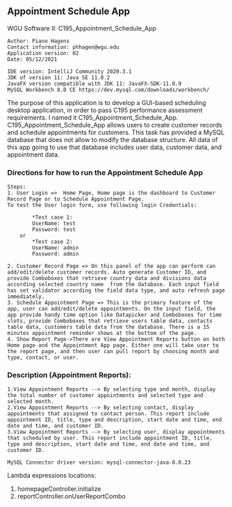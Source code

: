 ## Appointment Schedule App

WGU Software II: C195_Appointment_Schedule_App	

	Author: Piano Hagens	
	Contact information: phhagen@wgu.edu	
	Application version: 02	
	Date: 05/12/2021	

	IDE version: IntelliJ Community 2020.3.1 
	JDK of version 11: Java SE 11.0.2 
	JavaFX version compatible with JDK 11: JavaFX-SDK-11.0.9
	MySQL Workbench 8.0 CE https://dev.mysql.com/downloads/workbench/


The purpose of this application is to develop a GUI-based scheduling desktop application, in order to pass C195 performance assessment requirements. I named it C195_Appointment_Schedule_App.
 C195_Appointment_Schedule_App allows users to create customer records and schedule appointments for customers. This task has provided a MySQL database that does not allow to modify the database structure. All data of this app going to use that database includes user data, customer data, and appointment data.

### Directions for how to run the Appointment Schedule App

	Steps:
	1. User Login =>  Home Page, Home page is the dashboard to Customer Record Page or to Schedule Appointment Page.
    To test the User login form, use following login Credentials:

            *Test case 1:
            UserName: test
            Password: test
        or
            *Test case 2:
            UserName: admin
            Password: admin

	2. Customer Record Page => On this panel of the app can perform can add/edit/delete customer records. Auto generate Customer ID, and provide Comboboxes that retrieve country data and divisions data according selected country name  from the database. Each input field has set validator according the field data type, and auto refresh page immediately.
	3. Schedule Appointment Page => This is the primary feature of the app, user can add/edit/delete appointments. On the input field, the app provide handy time option like Datapicker and Comboboxes for time slots, provide Comboboxes that retrieve users table data, contacts table data, customers table data from the database. There is a 15 minutes appointment reminder shows at the bottom of the page.
	4. Show Report Page->There are View Appointment Reports button on both Home page and the Appointment App page. Either one will take user to the report page, and then user can pull report by choosing month and type, contact, or user.

### Description (Appointment Reports):
	1.View Appointment Reports --> By selecting type and month, display the total number of customer appointments and selected type and selected month. 
	2.View Appointment Reports --> By selecting contact, display appointments that assigned to contact person. This report include appointment ID, title, type and description, start date and time, end date and time, and customer ID.
	3.View Appointment Reports --> By selecting user, display appointments that scheduled by user. This report include appointment ID, title, type and description, start date and time, end date and time, and customer ID.

	MySQL Connector driver version: mysql-connector-java-8.0.23

Lambda expressions locations:
1. homepageController.initialize
2. reportController.onUserReportCombo
